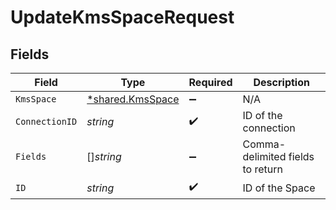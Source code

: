 # UpdateKmsSpaceRequest


## Fields

| Field                                                      | Type                                                       | Required                                                   | Description                                                |
| ---------------------------------------------------------- | ---------------------------------------------------------- | ---------------------------------------------------------- | ---------------------------------------------------------- |
| `KmsSpace`                                                 | [*shared.KmsSpace](../../../pkg/models/shared/kmsspace.md) | :heavy_minus_sign:                                         | N/A                                                        |
| `ConnectionID`                                             | *string*                                                   | :heavy_check_mark:                                         | ID of the connection                                       |
| `Fields`                                                   | []*string*                                                 | :heavy_minus_sign:                                         | Comma-delimited fields to return                           |
| `ID`                                                       | *string*                                                   | :heavy_check_mark:                                         | ID of the Space                                            |